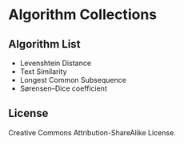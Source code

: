 # Algorithm Collections

## Algorithm List

* Levenshtein Distance
* Text Similarity
* Longest Common Subsequence
* Sørensen–Dice coefficient

## License

Creative Commons Attribution-ShareAlike License.
